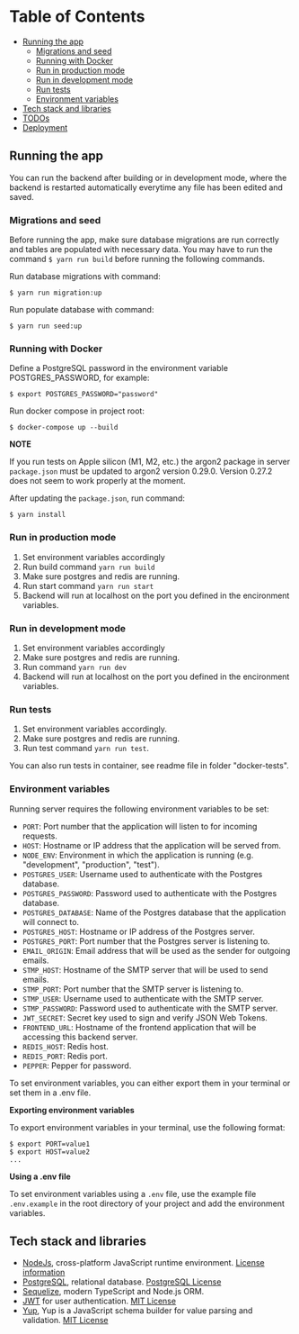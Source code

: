 # Table of Contents

* [Running the app](#running-the-app)
    * [Migrations and seed](#migrations-and-seed)
    * [Running with Docker](#running-with-docker)
    * [Run in production mode](#run-in-production-mode)
    * [Run in development mode](#run-in-development-mode)
    * [Run tests](#run-tests)
    * [Environment variables](#environment-variables)
* [Tech stack and libraries](#tech-stack-and-libraries)
* [TODOs](#todos)
* [Deployment](#deployment)

## Running the app

You can run the backend after building or in development mode, where the backend is restarted automatically everytime
any file has been edited and saved.

### Migrations and seed

Before running the app, make sure database migrations are run correctly and tables are populated with necessary data.
You may have to run the command `$ yarn run build` before running the following commands.

Run database migrations with command:
```
$ yarn run migration:up
```

Run populate database with command:
```
$ yarn run seed:up
```

### Running with Docker

Define a PostgreSQL password in the environment variable POSTGRES_PASSWORD, for example:
```
$ export POSTGRES_PASSWORD="password"
```

Run docker compose in project root:
```
$ docker-compose up --build
```

**NOTE**

If you run tests on Apple silicon (M1, M2, etc.) the argon2 package in server `package.json` must be updated to
argon2 version 0.29.0. Version 0.27.2 does not seem to work properly at the moment.

After updating the `package.json`, run command:
```
$ yarn install
```

### Run in production mode

1. Set environment variables accordingly
2. Run build command `yarn run build`
3. Make sure postgres and redis are running.
4. Run start command `yarn run start`
5. Backend will run at localhost on the port you defined in the encironment variables.

### Run in development mode

1. Set environment variables accordingly
2. Make sure postgres and redis are running.
3. Run command `yarn run dev`
4. Backend will run at localhost on the port you defined in the encironment variables.

### Run tests

1. Set environment variables accordingly.
2. Make sure postgres and redis are running.
3. Run test command `yarn run test`.

You can also run tests in container, see readme file in folder "docker-tests".

### Environment variables

Running server requires the following environment variables to be set:

* `PORT`: Port number that the application will listen to for incoming requests.
* `HOST`: Hostname or IP address that the application will be served from.
* `NODE_ENV`: Environment in which the application is running (e.g. "development", "production", "test").
* `POSTGRES_USER`: Username used to authenticate with the Postgres database.
* `POSTGRES_PASSWORD`: Password used to authenticate with the Postgres database.
* `POSTGRES_DATABASE`: Name of the Postgres database that the application will connect to.
* `POSTGRES_HOST`: Hostname or IP address of the Postgres server.
* `POSTGRES_PORT`: Port number that the Postgres server is listening to.
* `EMAIL_ORIGIN`: Email address that will be used as the sender for outgoing emails.
* `STMP_HOST`: Hostname of the SMTP server that will be used to send emails.
* `STMP_PORT`: Port number that the SMTP server is listening to.
* `STMP_USER`: Username used to authenticate with the SMTP server.
* `STMP_PASSWORD`: Password used to authenticate with the SMTP server.
* `JWT_SECRET`: Secret key used to sign and verify JSON Web Tokens.
* `FRONTEND_URL`: Hostname of the frontend application that will be accessing this backend server.
* `REDIS_HOST`: Redis host.
* `REDIS_PORT`: Redis port.
* `PEPPER`: Pepper for password.

To set environment variables, you can either export them in your terminal or set them in a .env file.

**Exporting environment variables**

To export environment variables in your terminal, use the following format:
```
$ export PORT=value1
$ export HOST=value2
...
```

**Using a .env file**

To set environment variables using a `.env` file, use the example file `.env.example`
in the root directory of your project and add the environment variables.

## Tech stack and libraries

- [NodeJs](https://nodejs.org/en/), cross-platform JavaScript runtime environment. [License information](https://github.com/nodejs/node/blob/main/LICENSE)
- [PostgreSQL](https://www.postgresql.org/), relational database. [PostgreSQL License](https://www.postgresql.org/about/licence/)
- [Sequelize](https://sequelize.org/), modern TypeScript and Node.js ORM.
- [JWT](https://jwt.io/) for user authentication. [MIT License](https://github.com/auth0/node-jsonwebtoken/blob/HEAD/LICENSE)
- [Yup](https://www.npmjs.com/package/yup), Yup is a JavaScript schema builder for value parsing and validation. [MIT License](https://github.com/jquense/yup/blob/master/LICENSE.md)
